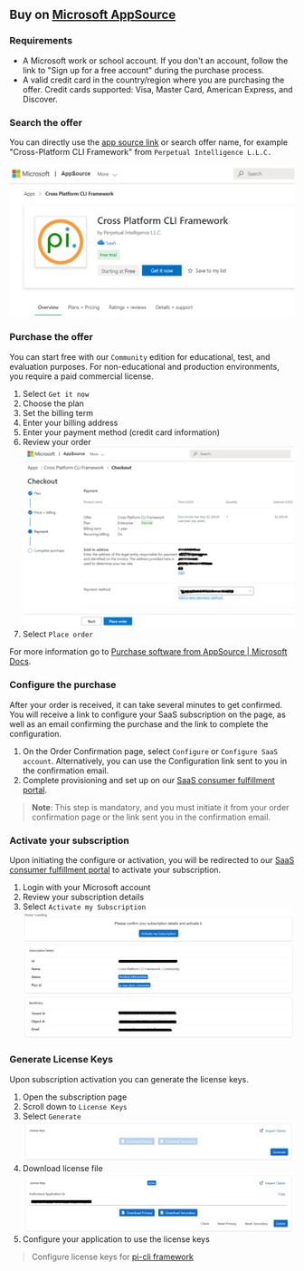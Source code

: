 ## Buy on [Microsoft AppSource](https://docs.microsoft.com/en-us/marketplace/purchase-software-appsource)

### Requirements
- A Microsoft work or school account. If you don't an account, follow the link to "Sign up for a free account" during the purchase process.
- A valid credit card in the country/region where you are purchasing the offer. Credit cards supported: Visa, Master Card, American Express, and Discover.

### Search the offer
You can directly use the [app source link](https://appsource.microsoft.com/en-us/product/web-apps/perpetualintelligence1587956089731.pi-saas-cli-microsoft) or search offer name, for example "Cross-Platform CLI Framework" from `Perpetual Intelligence L.L.C.`

![Listing](../../images/buying/msappsource/listing.png)

### Purchase the offer
You can start free with our `Community` edition for educational, test, and evaluation purposes. For non-educational and production environments, you require a paid commercial license.
1. Select `Get it now`
2. Choose the plan
3. Set the billing term
4. Enter your billing address
5. Enter your payment method (credit card information)
6. Review your order 
![Review](../../images/buying/msappsource/review.png)
7. Select `Place order`

For more information go to [Purchase software from AppSource | Microsoft Docs](https://docs.microsoft.com/en-us/marketplace/purchase-software-appsource).

### Configure the purchase
After your order is received, it can take several minutes to get confirmed. You will receive a link to configure your SaaS subscription on the page, as well as an email confirming the purchase and the link to complete the configuration.

1. On the Order Confirmation page, select `Configure` or `Configure SaaS account`. Alternatively, you can use the Configuration link sent to you in the confirmation email.
2. Complete provisioning and set up on our [SaaS consumer fulfillment portal](https://consumer.perpetualintelligence.com/).

> **Note**: This step is mandatory, and you must initiate it from your order confirmation page or the link sent you in the confirmation email.

### Activate your subscription
Upon initiating the configure or activation, you will be redirected to our [SaaS consumer fulfillment portal](https://consumer.perpetualintelligence.com/) to activate your subscription.

1. Login with your Microsoft account
2. Review your subscription details
3. Select `Activate my Subscription`
![Activate](../../images/buying/msappsource/activate.png)

### Generate License Keys
Upon subscription activation you can generate the license keys.

1. Open the subscription page
2. Scroll down to `License Keys`
3. Select `Generate`
![Generate License](../../images/buying/msappsource/generate-license.png)
4. Download license file
![Download Licese](../../images/buying/msappsource/download-license.png)
5. Configure your application to use the license keys

> Configure license keys for [pi-cli framework ](../../articles/pi-cli/licensing.md)
